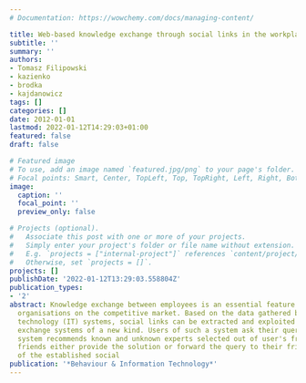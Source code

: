 ```yaml
---
# Documentation: https://wowchemy.com/docs/managing-content/

title: Web-based knowledge exchange through social links in the workplace
subtitle: ''
summary: ''
authors:
- Tomasz Filipowski
- kazienko
- brodka
- kajdanowicz
tags: []
categories: []
date: 2012-01-01
lastmod: 2022-01-12T14:29:03+01:00
featured: false
draft: false

# Featured image
# To use, add an image named `featured.jpg/png` to your page's folder.
# Focal points: Smart, Center, TopLeft, Top, TopRight, Left, Right, BottomLeft, Bottom, BottomRight.
image:
  caption: ''
  focal_point: ''
  preview_only: false

# Projects (optional).
#   Associate this post with one or more of your projects.
#   Simply enter your project's folder or file name without extension.
#   E.g. `projects = ["internal-project"]` references `content/project/deep-learning/index.md`.
#   Otherwise, set `projects = []`.
projects: []
publishDate: '2022-01-12T13:29:03.558804Z'
publication_types:
- '2'
abstract: Knowledge exchange between employees is an essential feature of recent commercial
  organisations on the competitive market. Based on the data gathered by various information
  technology (IT) systems, social links can be extracted and exploited in knowledge
  exchange systems of a new kind. Users of such a system ask their queries and the
  system recommends known and unknown experts selected out of user's friends. The
  friends either provide the solution or forward the query to their friends. By means
  of the established social
publication: '*Behaviour & Information Technology*'
---
```


